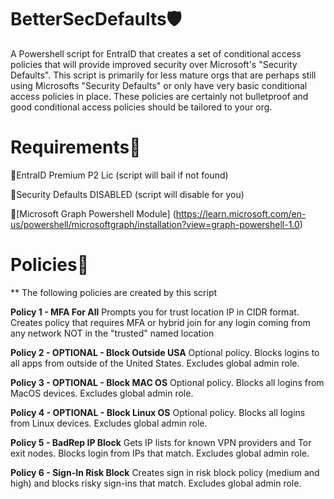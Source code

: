# BetterSecDefaults🛡️ #

A Powershell script for EntraID that creates a set of conditional access policies that will provide improved security over Microsoft's "Security Defaults".  This script is primarily for less mature orgs that are perhaps still using Microsofts "Security Defaults"  or only have very basic conditional access policies in place. These policies are certainly not bulletproof and good conditional access policies should be tailored to your org. 

# Requirements📃

🔵EntraID Premium P2 Lic (script will bail if not found)

🔵Security Defaults DISABLED (script will disable for you)

🔵[Microsoft Graph Powershell Module] (https://learn.microsoft.com/en-us/powershell/microsoftgraph/installation?view=graph-powershell-1.0)

# Policies🔏
** The following policies are created by this script

**Policy 1 - MFA For All**
Prompts you for trust location IP in CIDR format. Creates policy that requires MFA or hybrid join for any login coming from any network NOT in the "trusted" named location

**Policy 2 - OPTIONAL - Block Outside USA**
Optional policy. Blocks logins to all apps from outside of the United States. Excludes global admin role.

**Policy 3 - OPTIONAL - Block MAC OS**
Optional policy. Blocks all logins from MacOS devices. Excludes global admin role.

**Policy 4 - OPTIONAL - Block Linux OS**
Optional policy. Blocks all logins from Linux devices. Excludes global admin role.

**Policy 5 - BadRep IP Block**
Gets IP lists for known VPN providers and Tor exit nodes. Blocks login from IPs that match. Excludes global admin role.

**Policy 6 - Sign-In Risk Block**
Creates sign in risk block policy (medium and high) and blocks risky sign-ins that match. Excludes global admin role.



